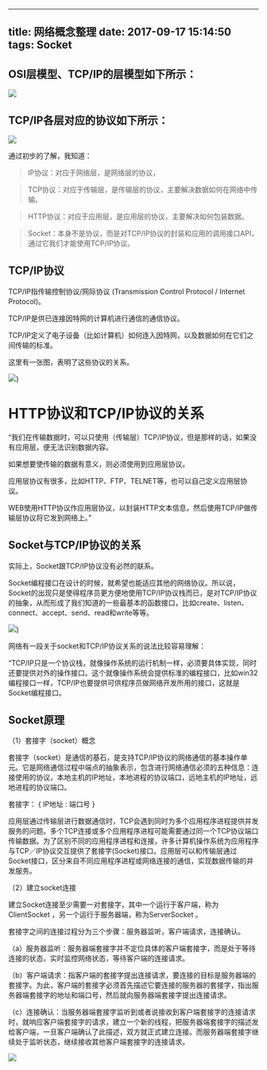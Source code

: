 
---
title: 网络概念整理
date: 2017-09-17 15:14:50
tags: Socket
---

## OSI层模型、TCP/IP的层模型如下所示：
![](http://api.cocoachina.com/uploads/20150306/1425624664351183.jpg)

## TCP/IP各层对应的协议如下所示：

![](http://api.cocoachina.com/uploads/20150306/1425624804118665.jpg)


通过初步的了解，我知道：

> IP协议：对应于网络层，是网络层的协议，

> TCP协议：对应于传输层，是传输层的协议，主要解决数据如何在网络中传输。

> HTTP协议：对应于应用层，是应用层的协议，主要解决如何包装数据。

> Socket：本身不是协议，而是对TCP/IP协议的封装和应用的调用接口API，通过它我们才能使用TCP/IP协议。



## TCP/IP协议

TCP/IP指传输控制协议/网际协议 (Transmission Control Protocol / Internet Protocol)。

TCP/IP是供已连接因特网的计算机进行通信的通信协议。

TCP/IP定义了电子设备（比如计算机）如何连入因特网，以及数据如何在它们之间传输的标准。

这里有一张图，表明了这些协议的关系。


![](http://api.cocoachina.com/uploads/20150306/1425624881933576.jpg))

# HTTP协议和TCP/IP协议的关系

“我们在传输数据时，可以只使用（传输层）TCP/IP协议，但是那样的话，如果没有应用层，便无法识别数据内容。

如果想要使传输的数据有意义，则必须使用到应用层协议。

应用层协议有很多，比如HTTP、FTP、TELNET等，也可以自己定义应用层协议。

WEB使用HTTP协议作应用层协议，以封装HTTP文本信息，然后使用TCP/IP做传输层协议将它发到网络上。”



## Socket与TCP/IP协议的关系

实际上，Socket跟TCP/IP协议没有必然的联系。

Socket编程接口在设计的时候，就希望也能适应其他的网络协议。所以说，Socket的出现只是使得程序员更方便地使用TCP/IP协议栈而已，是对TCP/IP协议的抽象，从而形成了我们知道的一些最基本的函数接口，比如create、listen、connect、accept、send、read和write等等。


![](http://api.cocoachina.com/uploads/20150306/1425624881933576.jpg))



网络有一段关于socket和TCP/IP协议关系的说法比较容易理解：

“TCP/IP只是一个协议栈，就像操作系统的运行机制一样，必须要具体实现，同时还要提供对外的操作接口。这个就像操作系统会提供标准的编程接口，比如win32编程接口一样，TCP/IP也要提供可供程序员做网络开发所用的接口，这就是Socket编程接口。




## Socket原理

（1）套接字（socket）概念

套接字（socket）是通信的基石，是支持TCP/IP协议的网络通信的基本操作单元。它是网络通信过程中端点的抽象表示，包含进行网络通信必须的五种信息：连接使用的协议，本地主机的IP地址，本地进程的协议端口，远地主机的IP地址，远地进程的协议端口。

套接字： { IP地址 : 端口号 }

应用层通过传输层进行数据通信时，TCP会遇到同时为多个应用程序进程提供并发服务的问题。多个TCP连接或多个应用程序进程可能需要通过同一个TCP协议端口传输数据。为了区别不同的应用程序进程和连接，许多计算机操作系统为应用程序与TCP／IP协议交互提供了套接字(Socket)接口。应用层可以和传输层通过Socket接口，区分来自不同应用程序进程或网络连接的通信，实现数据传输的并发服务。



（2）建立socket连接

建立Socket连接至少需要一对套接字，其中一个运行于客户端，称为ClientSocket ，另一个运行于服务器端，称为ServerSocket 。

套接字之间的连接过程分为三个步骤：服务器监听，客户端请求，连接确认。

（a）服务器监听：服务器端套接字并不定位具体的客户端套接字，而是处于等待连接的状态，实时监控网络状态，等待客户端的连接请求。

（b）客户端请求：指客户端的套接字提出连接请求，要连接的目标是服务器端的套接字。为此，客户端的套接字必须首先描述它要连接的服务器的套接字，指出服务器端套接字的地址和端口号，然后就向服务器端套接字提出连接请求。

（c）连接确认：当服务器端套接字监听到或者说接收到客户端套接字的连接请求时，就响应客户端套接字的请求，建立一个新的线程，把服务器端套接字的描述发给客户端，一旦客户端确认了此描述，双方就正式建立连接。而服务器端套接字继续处于监听状态，继续接收其他客户端套接字的连接请求。


![](http://api.cocoachina.com/uploads/20150306/1425625191662279.jpg)
